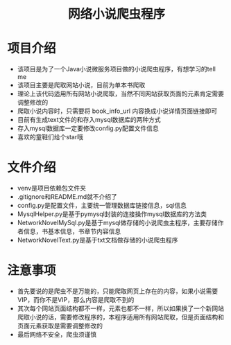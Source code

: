 <h1 align="center"> 网络小说爬虫程序 </h1>

# 项目介绍

- 该项目是为了一个Java小说微服务项目做的小说爬虫程序，有想学习的tell me
- 该项目主要是爬取网站小说，目前为单本书爬取
- 理论上该代码适用所有网站小说爬取，当然不同网站获取页面的元素肯定需要调整修改的
- 爬取小说内容时，只需要将 book_info_url 内容换成小说详情页面链接即可
- 目前有生成text文件的和存入mysql数据库的两种方式
- 存入mysql数据库一定要修改config.py配置文件信息
- 喜欢的童鞋们给个star哦

# 文件介绍

- venv是项目依赖包文件夹
- .gitignore和README.md就不介绍了
- config.py是配置文件，主要统一管理数据库链接信息，sql信息
- MysqlHelper.py是基于pymysql封装的连接操作mysql数据库的方法类
- NetworkNovelMySql.py是基于mysql做存储的小说爬虫主程序，主要存储作者信息，书基本信息，书章节内容信息
- NetworkNovelText.py是基于txt文档做存储的小说爬虫程序

# 注意事项

- 首先要说的是爬虫不是万能的，只能爬取网页上存在的内容，如果小说需要VIP，而你不是VIP，那么内容是爬取不到的
- 其次每个网站页面结构都不一样，元素也都不一样，所以如果换了一个新网站爬取小说的话，需要修改程序的，本程序适用所有网站爬取，但是页面结构和页面元素获取是需要调整修改的
- 最后网络不安全，爬虫须谨慎